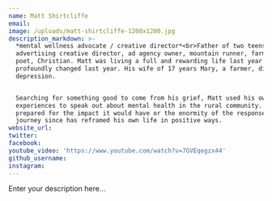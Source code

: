 ```yaml
---
name: Matt Shirtcliffe
email:
image: /uploads/matt-shirtcliffe-1200x1200.jpg
description_markdown: >-
  *mental wellness advocate / creative director*<br>Father of two teens, awarded
  advertising creative director, ad agency owner, mountain runner, farm owner,
  poet, Christian. Matt was living a full and rewarding life last year when it
  profoundly changed last year. His wife of 17 years Mary, a farmer, died of
  depression.


  Searching for something good to come from his grief, Matt used his own
  experiences to speak out about mental health in the rural community. He wasn’t
  prepared for the impact it would have or the enormity of the response. The
  journey since has reframed his own life in positive ways.
website_url:
twitter:
facebook:
youtube_video: 'https://www.youtube.com/watch?v=7GVEqegzx44'
github_username:
instagram:
---
```


Enter your description here...
